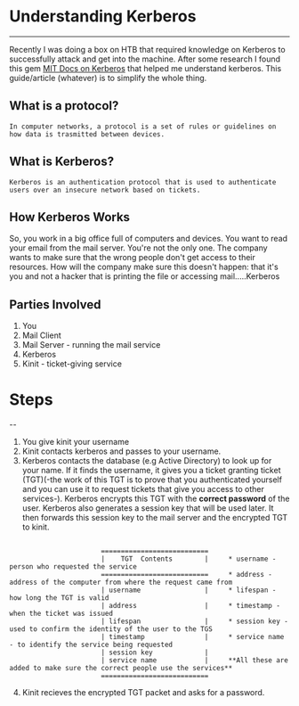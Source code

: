 # Understanding Kerberos
---

Recently I was doing a box on HTB that required knowledge on Kerberos to successfully attack and get into the machine. After some research I found this gem [MIT Docs on Kerberos](https://web.mit.edu/kerberos/dialogue.html) that helped me understand kerberos. This guide/article (whatever) is to simplify the whole thing.

## What is a protocol?
~~~
In computer networks, a protocol is a set of rules or guidelines on how data is trasmitted between devices.
~~~

## What is Kerberos?
~~~
Kerberos is an authentication protocol that is used to authenticate users over an insecure network based on tickets.
~~~

How Kerberos Works
---
So, you work in a big office full of computers and devices. You want to read your email from the mail server. You're not the only one. The company wants to make sure that the wrong people don't get access to their resources. How will the company make sure this doesn't happen: that it's you and not a hacker that is printing the file or accessing mail.....Kerberos

Parties Involved
----------------
1. You
2. Mail Client 
3. Mail Server - running the mail service
4. Kerberos
5. Kinit - ticket-giving service

# Steps
--
1. You give kinit your username
2. Kinit contacts kerberos and passes to your username.
3. Kerberos contacts the database (e.g Active Directory) to look up for your name. If it finds the username, it gives you a ticket granting ticket (TGT)(-the work of this TGT is to prove that you authenticated yourself and you can use it to request tickets that give you access to other services-). Kerberos encrypts this TGT with the **correct password** of the user. Kerberos also generates a session key that will be used later. It then forwards this session key to the mail server and the encrypted TGT to kinit.

~~~

                       ===========================
                       |    TGT  Contents        |     * username - person who requested the service
                       ===========================     * address - address of the computer from where the request came from
                       | username                |     * lifespan - how long the TGT is valid
                       | address                 |     * timestamp - when the ticket was issued
                       | lifespan                |     * session key - used to confirm the identity of the user to the TGS
                       | timestamp               |     * service name - to identify the service being requested
                       | session key             | 
                       | service name            |     **All these are added to make sure the correct people use the services**
                       ===========================

~~~

4. Kinit recieves the encrypted TGT packet and asks for a password.

